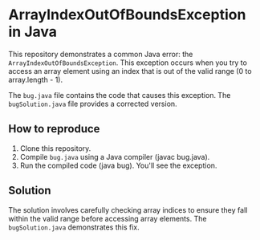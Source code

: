 # ArrayIndexOutOfBoundsException in Java

This repository demonstrates a common Java error: the `ArrayIndexOutOfBoundsException`. This exception occurs when you try to access an array element using an index that is out of the valid range (0 to array.length - 1).

The `bug.java` file contains the code that causes this exception.  The `bugSolution.java` file provides a corrected version.

## How to reproduce

1. Clone this repository.
2. Compile `bug.java` using a Java compiler (javac bug.java).
3. Run the compiled code (java bug). You'll see the exception.

## Solution

The solution involves carefully checking array indices to ensure they fall within the valid range before accessing array elements.  The `bugSolution.java` demonstrates this fix.